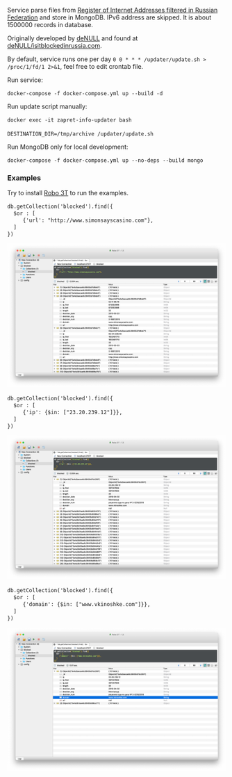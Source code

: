 Service parse files from [Register of Internet Addresses filtered in Russian Federation](https://github.com/zapret-info/z-i) and store in MongoDB. IPv6 address are skipped. It is about 1500000 records in database.  

Originally developed by [deNULL](https://github.com/deNULL) and found at [deNULL/isitblockedinrussia.com](https://github.com/deNULL/isitblockedinrussia.com).

By default, service runs one per day `0 0 * * * /updater/update.sh > /proc/1/fd/1 2>&1`, feel free to edit crontab file. 

Run service:

```
docker-compose -f docker-compose.yml up --build -d
```

Run update script manually:

```
docker exec -it zapret-info-updater bash

DESTINATION_DIR=/tmp/archive /updater/update.sh
```

Run MongoDB only for local development:

```
docker-compose -f docker-compose.yml up --no-deps --build mongo
```

### Examples

Try to install [Robo 3T](https://www.robomongo.org/download) to run the examples. 

```
db.getCollection('blocked').find({
  $or : [
     {'url': "http://www.simonsayscasino.com"},
  ]
})
```

![](common/images/screenshot-simonsayscasino.png)

```
db.getCollection('blocked').find({
  $or : [
     {'ip': {$in: ["23.20.239.12"]}},
  ]
})
```

![](common/images/screenshot-23.20.239.12.png)

```
db.getCollection('blocked').find({
  $or : [
     {'domain': {$in: ["www.vkinoshke.com"]}},
  ]
})
```

![](common/images/screenshot-vkinoshke.png)
